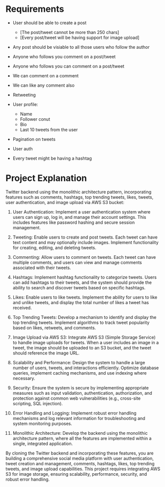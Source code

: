 # Requirements

- User should be able to create a post
  - [The post/tweet cannot be more than 250 chars]
  - [Every post/tweet will be having support for image upload]

- Any post should be visiable to all those users who follow the author
- Anyone who follows you comment on a post/tweet
- Anyone who follows you can comment on a post/tweet
- We can comment on a comment
- We can like any comment also
- Retweeting

- User profile:
  - Name
  - Follower conut
  - Bio
  - Last 10 tweets from the user

- Pagination on tweets
- User auth

- Every tweet might be having a hashtag

# **Project Explanation**

Twitter backend using the monolithic architecture pattern, incorporating features such as comments, hashtags, top trending tweets, likes, tweets, user authentication, and image upload via AWS S3 bucket:

1. User Authentication: Implement a user authentication system where users can sign up, log in, and manage their account settings. This includes features like password hashing and secure session management.

2. Tweeting: Enable users to create and post tweets. Each tweet can have text content and may optionally include images. Implement functionality for creating, editing, and deleting tweets.

3. Commenting: Allow users to comment on tweets. Each tweet can have multiple comments, and users can view and manage comments associated with their tweets.

4. Hashtags: Implement hashtag functionality to categorize tweets. Users can add hashtags to their tweets, and the system should provide the ability to search and discover tweets based on specific hashtags.

5. Likes: Enable users to like tweets. Implement the ability for users to like and unlike tweets, and display the total number of likes a tweet has received.

6. Top Trending Tweets: Develop a mechanism to identify and display the top trending tweets. Implement algorithms to track tweet popularity based on likes, retweets, and comments.

7. Image Upload via AWS S3: Integrate AWS S3 (Simple Storage Service) to handle image uploads for tweets. When a user includes an image in a tweet, the image should be uploaded to an S3 bucket, and the tweet should reference the image URL.

8. Scalability and Performance: Design the system to handle a large number of users, tweets, and interactions efficiently. Optimize database queries, implement caching mechanisms, and use indexing where necessary.

9. Security: Ensure the system is secure by implementing appropriate measures such as input validation, authentication, authorization, and protection against common web vulnerabilities (e.g., cross-site scripting, SQL injection).

10. Error Handling and Logging: Implement robust error handling mechanisms and log relevant information for troubleshooting and system monitoring purposes.

11. Monolithic Architecture: Develop the backend using the monolithic architecture pattern, where all the features are implemented within a single, integrated application.

By cloning the Twitter backend and incorporating these features, you are building a comprehensive social media platform with user authentication, tweet creation and management, comments, hashtags, likes, top trending tweets, and image upload capabilities. This project requires integrating AWS S3 for image storage, ensuring scalability, performance, security, and robust error handling.
